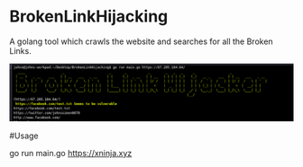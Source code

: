 # BrokenLinkHijacking

A golang tool which crawls the website and searches for all the Broken Links.


![Screenshot](screenshot.png)

#Usage

go run main.go https://xninja.xyz
